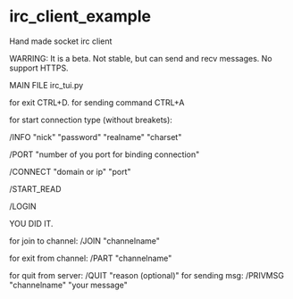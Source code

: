 # irc_client_example
Hand made socket irc client

WARRING: It is a beta. Not stable, but can send and recv messages. No support HTTPS.

MAIN FILE irc_tui.py

for exit CTRL+D.
for sending command CTRL+A

for start connection type (without breakets):

/INFO "nick" "password" "realname" "charset"
  
/PORT "number of you port for binding connection"

/CONNECT "domain or ip" "port"

/START_READ

/LOGIN

YOU DID IT.

for join to channel: /JOIN "channelname"
  
for exit from channel: /PART "channelname"
  
for quit from server: /QUIT "reason (optional)"
for sending msg: /PRIVMSG "channelname" "your message"
